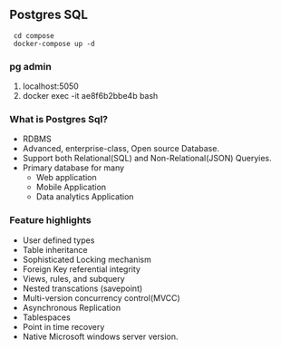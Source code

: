 ## Postgres SQL
 ```
  cd compose
  docker-compose up -d
 ```
 ### pg admin
 1. localhost:5050
 2. docker exec -it ae8f6b2bbe4b bash
### What is Postgres Sql?
  - RDBMS
  - Advanced, enterprise-class, Open source Database.
  - Support both Relational(SQL) and Non-Relational(JSON) Queryies.
  - Primary database for many
     * Web application
     * Mobile Application
     * Data analytics Application

### Feature highlights
   - User defined types
   - Table inheritance
   - Sophisticated Locking mechanism 
   - Foreign Key referential integrity 
   - Views, rules, and subquery
   - Nested transcations (savepoint)
   - Multi-version concurrency control(MVCC)
   - Asynchronous Replication
   - Tablespaces
   - Point in time recovery
   - Native Microsoft windows server version. 
